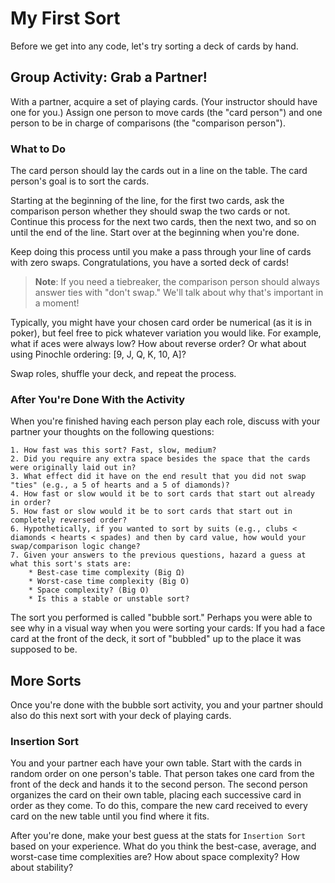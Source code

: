 # My First Sort
Before we get into any code, let's try sorting a deck of cards by hand.

## Group Activity: Grab a Partner!
With a partner, acquire a set of playing cards. (Your instructor should have one for you.) Assign one person to move cards (the "card person") and one person to be in charge of comparisons (the "comparison person").

### What to Do
The card person should lay the cards out in a line on the table. The card person's goal is to sort the cards. 

Starting at the beginning of the line, for the first two cards, ask the comparison person whether they should swap the two cards or not. Continue this process for the next two cards, then the next two, and so on until the end of the line. Start over at the beginning when you're done. 

Keep doing this process until you make a pass through your line of cards with zero swaps. Congratulations, you have a sorted deck of cards!

> **Note**: If you need a tiebreaker, the comparison person should always answer ties with "don't swap." We'll talk about why that's important in a moment!

Typically, you might have your chosen card order be numerical (as it is in poker), but feel free to pick whatever variation you would like. For example, what if aces were always low? How about reverse order? Or what about using Pinochle ordering: [9, J, Q, K, 10, A]?

Swap roles, shuffle your deck, and repeat the process.

### After You're Done With the Activity

When you're finished having each person play each role, discuss with your partner your thoughts on the following questions:

```
1. How fast was this sort? Fast, slow, medium?
2. Did you require any extra space besides the space that the cards were originally laid out in?
3. What effect did it have on the end result that you did not swap "ties" (e.g., a 5 of hearts and a 5 of diamonds)?
4. How fast or slow would it be to sort cards that start out already in order?
5. How fast or slow would it be to sort cards that start out in completely reversed order?
6. Hypothetically, if you wanted to sort by suits (e.g., clubs < diamonds < hearts < spades) and then by card value, how would your swap/comparison logic change?
7. Given your answers to the previous questions, hazard a guess at what this sort's stats are:
    * Best-case time complexity (Big Ω)
    * Worst-case time complexity (Big O)
    * Space complexity? (Big O)
    * Is this a stable or unstable sort?
```

The sort you performed is called "bubble sort." Perhaps you were able to see why in a visual way when you were sorting your cards: If you had a face card at the front of the deck, it sort of "bubbled" up to the place it was supposed to be.

## More Sorts

Once you're done with the bubble sort activity, you and your partner should also do this next sort with your deck of playing cards.

### Insertion Sort

You and your partner each have your own table. Start with the cards in random order on one person's table. That person takes one card from the front of the deck and hands it to the second person. The second person organizes the card on their own table, placing each successive card in order as they come. To do this, compare the new card received to every card on the new table until you find where it fits.

After you're done, make your best guess at the stats for `Insertion Sort` based on your experience. What do you think the best-case, average, and worst-case time complexities are? How about space complexity? How about stability?
